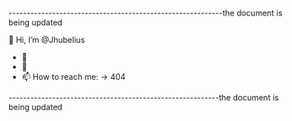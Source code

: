 -----------------------------------------------------------the document is being updated 

👋 Hi, I’m @Jhubelius
- 👀 
- 🌱
- 📫 How to reach me: -> 404

----------------------------------------------------------the document is being updated


<!---
Jhubelius/Jhubelius is a ✨ special ✨ repository because its `README.md` (this file) appears on your GitHub profile.
You can click the Preview link to take a look at your changes.
--->
